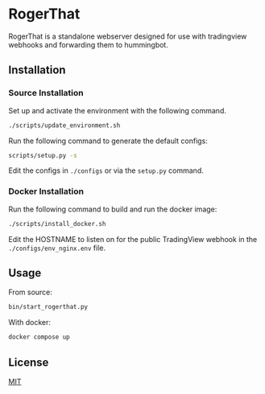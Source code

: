 # RogerThat

RogerThat is a standalone webserver designed for use with tradingview webhooks and forwarding them to hummingbot.

## Installation

### Source Installation

Set up and activate the environment with the following command.

```bash
./scripts/update_environment.sh
```

Run the following command to generate the default configs:
```bash
scripts/setup.py -s
```

Edit the configs in `./configs` or via the `setup.py` command.

### Docker Installation

Run the following command to build and run the docker image:
```bash
./scripts/install_docker.sh
```

Edit the HOSTNAME to listen on for the public TradingView webhook in the `./configs/env_nginx.env` file.

## Usage

From source:

```bash
bin/start_rogerthat.py
```

With docker:

```bash
docker compose up
```

## License
[MIT](https://choosealicense.com/licenses/mit/)